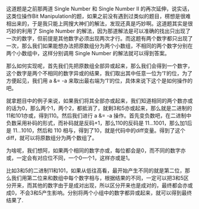 这道题是之前那两道 Single Number 和 Single Number II 的再次延伸，说实话，这类位操作Bit Manipulation的题，如果之前没有遇到过类似的题目，楞想是很难相出来的，于是我只能上网搜大神们的解法，发现还真是巧妙啊。这道题其实是很巧妙的利用了 Single Number 的解法，因为那道解法是可以准确的找出只出现了一次的数字，但前提是其他数字必须出现两次才行。而这题有两个数字都只出现了一次，那么我们如果能想办法把原数组分为两个小数组，不相同的两个数字分别在两个小数组中，这样分别调用 Single Number 的解法就可以得到答案。

那么如何实现呢，首先我们先把原数组全部异或起来，那么我们会得到一个数字，这个数字是两个不相同的数字异或的结果，我们取出其中任意一位为‘1’的位，为了方便起见，我们用 a &= -a 来取出最右端为‘1’的位，具体来说下这个是如何操作的吧。

就拿题目中的例子来说，如果我们将其全部亦或起来，我们知道相同的两个数亦或的话为0，那么两个1，两个2，都抵消了，就剩3和5亦或起来，那么就是二进制的11和101亦或，得到110。然后我们进行 a &= -a 操作。首先变负数吧，在二进制中负数采用补码的形式，而补码就是反码+1，那么110的反码是 11...1001，那么加1后是 11...1010，然后和 110 相与，得到了10，就是代码中的diff变量。得到了这个diff，就可以将原数组分为两个数组了。

为啥呢，我们想阿，如果两个相同的数字亦或，每位都会是0，而不同的数字亦或，一定会有对应位不同，一个0一个1，这样亦或是1。

比如3和5的二进制11和101，如果从低往高看，最开始产生不同的就是第二位，那么我们用第二位来和数组中每个数字相与，根据结果的不同，一定可以把3和5区分开来，而其他的数字由于是成对出现，所以区分开来也是成对的，最终都会亦或成0，不会3和5产生影响。分别将两个小组中的数字都异或起来，就可以得到最终结果了.